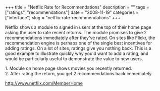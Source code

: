 +++
title = "Netflix Rate for Recommendations"
description = ""
tags = ["ratings", "recommendations"]
date = "2008-11-19"
categories = ["interface"]
slug = "netflix-rate-recommendations"
+++


<p>Netflix shows a module to signed in users at the top of their home page asking the user to rate recent returns. The module promises to give 2 recommendations immediately after they've rated. On sites like Flickr, the recommendation engine is perhaps one of the single best incentives for adding ratings. On a lot of sites, ratings give you nothing back. This is a good example to illustrate quickly why you'd want to add a rating, and would be particularly useful to demonstrate the value to new users.</p>
<div id="screens-full" class="clear"><div class="caption">1. Module on home page shows movies you recently returned.</div><div class="fullimg clear"><a href="//konigi.com/media/interface/netflix-rate-recommendations-1.png" class="group" rel="group" title="1. Module on home page shows movies you recently returned."><img src="//konigi.com/media/interface/netflix-rate-recommendations-1.png" alt="" class="img-responsive"></a></div></div><div id="screens-full" class="clear"><div class="caption">2. After rating the return, you get 2 recommendations back immediately.</div><div class="fullimg clear"><a href="//konigi.com/media/interface/netflix-rate-recommendations-2.png" class="group" rel="group" title="2. After rating the return, you get 2 recommendations back immediately."><img src="//konigi.com/media/interface/netflix-rate-recommendations-2.png" alt="" class="img-responsive"></a></div></div>        
<p><a href="http://www.netflix.com/MemberHome">http://www.netflix.com/MemberHome</a></p>

